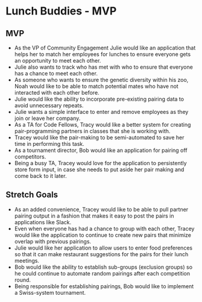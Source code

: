 # Lunch Buddies - MVP

## MVP
* As the VP of Community Engagement Julie would like an application that helps her to match her employees for lunches to ensure everyone gets an opportunity to meet each other.
* Julie also wants to track who has met with who to ensure that everyone has a chance to meet each other.
* As someone who wants to ensure the genetic diversity within his zoo, Noah would like to be able to match potential mates who have not interacted with each other before.
* Julie would like the ability to incorporate pre-existing pairing data to avoid unnecessary repeats.
* Julie wants a simple interface to enter and remove employees as they join or leave her company.
* As a TA for Code Fellows, Tracy would like a better system for creating pair-programming partners in classes that she is working with.
* Tracey would like the pair-making to be semi-automated to save her time in performing this task.
* As a tournament director, Bob would like an application for pairing off competitors.
* Being a busy TA, Tracey would love for the application to persistently store form input, in case she needs to put aside her pair making and come back to it later.

## Stretch Goals
* As an added convenience, Tracey would like to be able to pull partner pairing output in a fashion that makes it easy to post the pairs in applications like Slack.
* Even when everyone has had a chance to group with each other, Tracey would like the application to continue to create new pairs that minimize overlap with previous pairings.
* Julie would like her application to allow users to enter food preferences so that it can make restaurant suggestions for the pairs for their lunch meetings.
* Bob would like the ability to establish sub-groups (exclusion groups) so he could continue to automate random pairings after each competition round.
* Being responsible for establishing pairings, Bob would like to implement a Swiss-system tournament.
